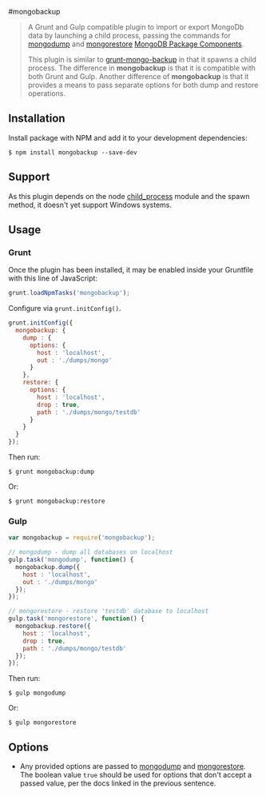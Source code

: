 #mongobackup

> A Grunt and Gulp compatible plugin to import or export MongoDb data by launching a child process, passing the commands for [mongodump](http://docs.mongodb.org/manual/reference/program/mongodump/) and [mongorestore](http://docs.mongodb.org/manual/reference/program/mongorestore/) [MongoDB Package Components](http://docs.mongodb.org/manual/reference/program/).
>
> This plugin is similar to [grunt-mongo-backup](https://github.com/seogrady/grunt-mongo-backup) in that it spawns a child process. The difference in **mongobackup** is that it is compatible with both Grunt and Gulp. Another difference of **mongobackup** is that it provides a means to pass separate options for both dump and restore operations.

## Installation

Install package with NPM and add it to your development dependencies:

```
$ npm install mongobackup --save-dev
```

## Support

As this plugin depends on the node [child_process](http://nodejs.org/api/child_process.html#child_process_child_process_spawn_command_args_options) module and the spawn method, it doesn't yet support Windows systems.

## Usage

### Grunt

Once the plugin has been installed, it may be enabled inside your Gruntfile with this line of JavaScript:

```javascript
grunt.loadNpmTasks('mongobackup');
```

Configure via `grunt.initConfig()`.

```javascript
grunt.initConfig({
  mongobackup: {
    dump : {
      options: {
        host : 'localhost',
        out : './dumps/mongo'
      }
    },
    restore: {
      options: {
        host : 'localhost',
        drop : true,
        path : './dumps/mongo/testdb'
      }
    }
  }
});
```

Then run:

```
$ grunt mongobackup:dump
```

Or:

```
$ grunt mongobackup:restore
```

### Gulp

```javascript
var mongobackup = require('mongobackup');

// mongodump - dump all databases on localhost
gulp.task('mongodump', function() {
  mongobackup.dump({
    host : 'localhost',
    out : './dumps/mongo'
  });
});

// mongorestore - restore 'testdb' database to localhost
gulp.task('mongorestore', function() {
  mongobackup.restore({
    host : 'localhost',
    drop : true,
    path : './dumps/mongo/testdb'
  });
});
```

Then run:

```
$ gulp mongodump
```

Or:

```
$ gulp mongorestore
```

## Options

- Any provided options are passed to [mongodump](http://docs.mongodb.org/manual/reference/program/mongodump/) and [mongorestore](http://docs.mongodb.org/manual/reference/program/mongorestore/). The boolean value `true` should be used for options that don't accept a passed value, per the docs linked in the previous sentence.